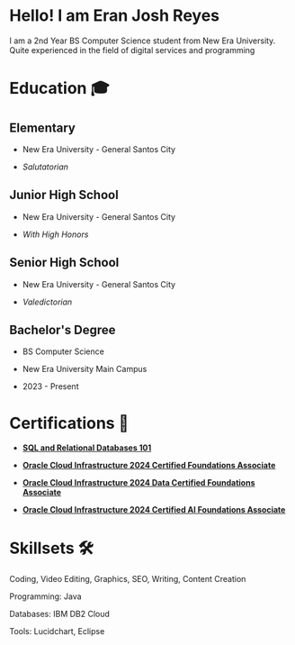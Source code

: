 # Hello! I am Eran Josh Reyes 

I am a 2nd Year BS Computer Science student from New Era University. Quite experienced in the field of digital services and programming

# Education 🎓

<h2>Elementary</h2>

- New Era University - General Santos City 



- _Salutatorian_




<h2>Junior High School</h2>


- New Era University - General Santos City

- _With High Honors_

<h2>Senior High School</h2>

- New Era University - General Santos City

- _Valedictorian_


<h2>Bachelor's Degree</h2> 

- BS Computer Science

- New Era University Main Campus

- 2023 - Present



# Certifications 🏅

  
- [**SQL and Relational Databases 101**](https://courses.cognitiveclass.ai/certificates/df5da1113e2f4547821e7cf21ee606fa)

- [**Oracle Cloud Infrastructure 2024 Certified Foundations Associate**](https://brm-certview.oracle.com/ords/certview/ecertificate?ssn=OC5401672&trackId=OCI2024FNDCFA&key=89e40a83b3fb99a7fe849acaad361dedce554789)

- [**Oracle Cloud Infrastructure 2024 Data Certified Foundations Associate**](https://brm-certview.oracle.com/ords/certview/ecertificate?ssn=OC5401672&trackId=OCI2024DCFA&key=274f819879cbefa657eca1a563dabefb8ff8a005)

- [**Oracle Cloud Infrastructure 2024 Certified AI Foundations Associate**](https://brm-certview.oracle.com/ords/certview/ecertificate?ssn=OC5401672&trackId=OCI24AICFA&key=c4da96272b2c04d77709c350537ce97fe53f9dac)
  


# Skillsets 🛠️
  
Coding, Video Editing, Graphics, SEO, Writing, Content Creation


Programming: Java

Databases: IBM DB2 Cloud

Tools: Lucidchart, Eclipse




<!--
**EranJosh/EranJosh** is a ✨ _special_ ✨ repository because its `README.md` (this file) appears on your GitHub profile.

Here are some ideas to get you started:

- 🔭 I’m currently working on ...
- 🌱 I’m currently learning ...
- 👯 I’m looking to collaborate on ...
- 🤔 I’m looking for help with ...
- 💬 Ask me about ...
- 📫 How to reach me: ...
- 😄 Pronouns: ...
- ⚡ Fun fact: ...
-->

